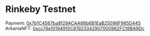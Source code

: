 # Rinkeby Testnet
Payment: [0x7b1C4567ba8f29ACAA68b6B1EaB25096F985D445](https://rinkeby.etherscan.io/address/0x7b1C4567ba8f29ACAA68b6B1EaB25096F985D445)  
ArkaniaNFT: [0xcc74e10194910C81923342907000962FCf8BA9Dc](https://rinkeby.etherscan.io/address/0xcc74e10194910C81923342907000962FCf8BA9Dc)  